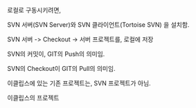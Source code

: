 
로컬로 구동시키려면, 

SVN 서버(SVN Server)와 SVN 클라이언트(Tortoise SVN) 을 설치함.

SVN 서버 -> Checkout -> 서버 프로젝트를, 로컬에 저장

SVN의 커밋이, GIT의 Push의 의미임.

SVN의 Checkout이 GIT의 Pull의 의미임. 

이클립스에 있는 기존 프로젝트는, SVN 프로젝트가 아님. 



이클립스의 프로젝트 
